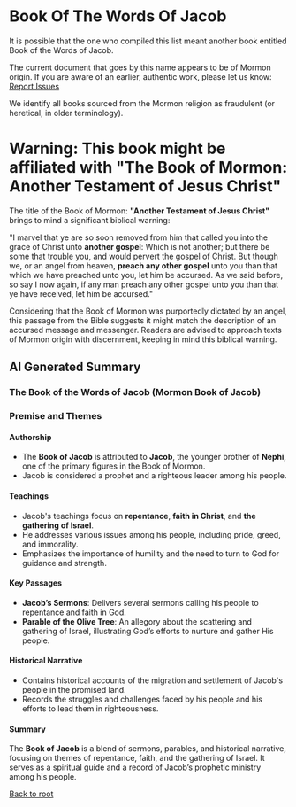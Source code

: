 # Book Of The Words Of Jacob

It is possible that the one who compiled this list meant another book entitled Book of the Words of Jacob.

The current document that goes by this name appears to be of Mormon origin. If you are aware of an earlier, authentic work, please let us know: [Report Issues](https://github.com/LeoBlanchette/the_70_books/issues)

We identify all books sourced from the Mormon religion as fraudulent (or heretical, in older terminology).

# Warning: This book might be affiliated with "The Book of Mormon: Another Testament of Jesus Christ"

The title of the Book of Mormon: **"Another Testament of Jesus Christ"** brings to mind a significant biblical warning:

"I marvel that ye are so soon removed from him that called you into the grace of Christ unto **another gospel**: 
Which is not another; but there be some that trouble you, and would pervert the gospel of Christ. 
But though we, or an angel from heaven, **preach any other gospel** unto you than that which we have preached unto you, let him be accursed. 
As we said before, so say I now again, if any man preach any other gospel unto you than that ye have received, let him be accursed."

Considering that the Book of Mormon was purportedly dictated by an angel, this passage from the Bible suggests it might match the description of an accursed message and messenger. Readers are advised to approach texts of Mormon origin with discernment, keeping in mind this biblical warning.

## AI Generated Summary

### The Book of the Words of Jacob (Mormon Book of Jacob)

### Premise and Themes

#### Authorship

- The **Book of Jacob** is attributed to **Jacob**, the younger brother of **Nephi**, one of the primary figures in the Book of Mormon.
- Jacob is considered a prophet and a righteous leader among his people.

#### Teachings

- Jacob's teachings focus on **repentance**, **faith in Christ**, and **the gathering of Israel**.
- He addresses various issues among his people, including pride, greed, and immorality.
- Emphasizes the importance of humility and the need to turn to God for guidance and strength.

#### Key Passages

- **Jacob’s Sermons**: Delivers several sermons calling his people to repentance and faith in God.
- **Parable of the Olive Tree**: An allegory about the scattering and gathering of Israel, illustrating God’s efforts to nurture and gather His people.

#### Historical Narrative

- Contains historical accounts of the migration and settlement of Jacob's people in the promised land.
- Records the struggles and challenges faced by his people and his efforts to lead them in righteousness.

#### Summary

The **Book of Jacob** is a blend of sermons, parables, and historical narrative, focusing on themes of repentance, faith, and the gathering of Israel. It serves as a spiritual guide and a record of Jacob’s prophetic ministry among his people.

[Back to root](https://github.com/LeoBlanchette/the_70_books/tree/main/copied_texts)

